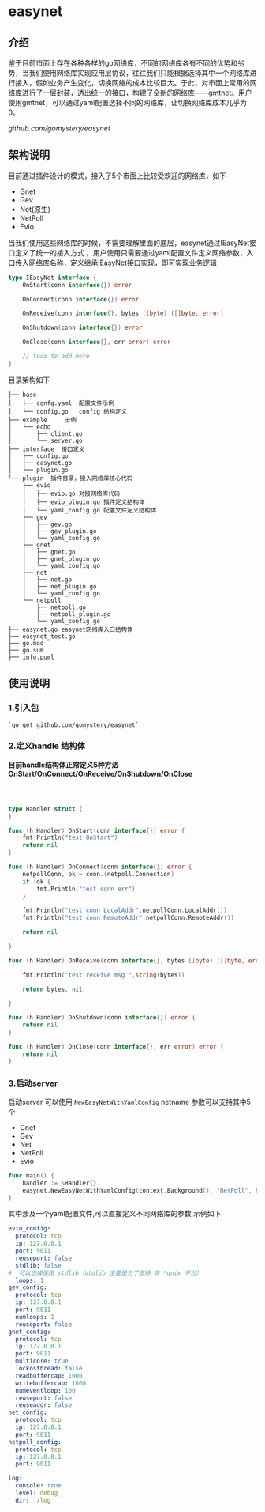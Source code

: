 # easynet

## 介绍
鉴于目前市面上存在各种各样的go网络库，不同的网络库各有不同的优势和劣势，当我们使用网络库实现应用层协议，往往我们只能根据选择其中一个网络库进行接入，假如业务产生变化，切换网络的成本比较巨大。于此，对市面上常用的网络库进行了一层封装，透出统一的接口，构建了全新的网络库——gmtnet。用户使用gmtnet，可以通过yaml配置选择不同的网络库，让切换网络库成本几乎为0。

_github.com/gomystery/easynet_

## 架构说明

目前通过插件设计的模式，接入了5个市面上比较受欢迎的网络库，如下

- Gnet
- Gev
- Net(原生)
- NetPoll
- Evio

当我们使用这些网络库的时候，不需要理解里面的底层，easynet通过IEasyNet接口定义了统一的接入方式；
用户使用只需要通过yaml配置文件定义网络参数，入口传入网络库名称，定义继承IEasyNet接口实现，即可实现业务逻辑

```go
type IEasyNet interface {
	OnStart(conn interface{}) error

	OnConnect(conn interface{}) error

	OnReceive(conn interface{}, bytes []byte) ([]byte, error)

	OnShutdown(conn interface{}) error

	OnClose(conn interface{}, err error) error

	// todo to add more
}

```

目录架构如下

```text
├── base
│   ├── confg.yaml  配置文件示例
│   └── config.go   config 结构定义
├── example     示例
│   └── echo
│       ├── client.go 
│       └── server.go
├── interface  接口定义
│   ├── config.go
│   ├── easynet.go
│   └── plugin.go
└── plugin  插件目录，接入网络库核心代码
    ├── evio
    │   ├── evio.go 对接网络库代码
    │   ├── evio_plugin.go 插件定义结构体
    │   └── yaml_config.go 配置文件定义结构体
    ├── gev
    │   ├── gev.go
    │   ├── gev_plugin.go
    │   └── yaml_config.go
    ├── gnet
    │   ├── gnet.go
    │   ├── gnet_plugin.go
    │   └── yaml_config.go
    ├── net
    │   ├── net.go
    │   ├── net_plugin.go
    │   └── yaml_config.go
    └── netpoll
        ├── netpoll.go
        ├── netpoll_plugin.go
        └── yaml_config.go
├── easynet.go easynet网络库入口结构体
├── easynet_test.go
├── go.mod
├── go.sum
├── info.puml
```

## 使用说明

### 1.引入包
    
    `go get github.com/gomystery/easynet`

### 2.定义handle 结构体

**目前handle结构体正常定义5种方法 OnStart/OnConnect/OnReceive/OnShutdown/OnClose**

```go



type Handler struct {
}

func (h Handler) OnStart(conn interface{}) error {
	fmt.Println("test OnStart")
	return nil
}

func (h Handler) OnConnect(conn interface{}) error {
	netpollConn, ok:= conn.(netpoll.Connection)
	if !ok {
		fmt.Println("test conn err")
	}

	fmt.Println("test conn LocalAddr",netpollConn.LocalAddr())
	fmt.Println("test conn RemoteAddr",netpollConn.RemoteAddr())

	return nil

}

func (h Handler) OnReceive(conn interface{}, bytes []byte) ([]byte, error) {

	fmt.Println("test receive msg ",string(bytes))

	return bytes, nil

}

func (h Handler) OnShutdown(conn interface{}) error {
	return nil
}

func (h Handler) OnClose(conn interface{}, err error) error {
	return nil
}

```

### 3.启动server

启动server 可以使用 `NewEasyNetWithYamlConfig`
netname 参数可以支持其中5个

- Gnet
- Gev
- Net
- NetPoll
- Evio

```go
func main() {
	handler := &Handler{}
	easynet.NewEasyNetWithYamlConfig(context.Background(), "NetPoll", handler, "../../base/confg.yaml")
}
```

其中涉及一个yaml配置文件,可以直接定义不同网络库的参数,示例如下

```yaml
evio_config:
  protocol: tcp
  ip: 127.0.0.1
  port: 9011
  reuseport: false
  stdlib: false
#  可以选择使用 stdlib（stdlib 主要是为了支持 非 *unix 平台）
  loops: 1
gev_config:
  protocol: tcp
  ip: 127.0.0.1
  port: 9011
  numloops: 1
  reuseport: false
gnet_config:
  protocol: tcp
  ip: 127.0.0.1
  port: 9011
  multicore: true
  lockosthread: false
  readbuffercap: 1000
  writebuffercap: 1000
  numeventloop: 100
  reuseport: false
  reuseaddr: false
net_config:
  protocol: tcp
  ip: 127.0.0.1
  port: 9011
netpoll_config:
  protocol: tcp
  ip: 127.0.0.1
  port: 9011

log:
  console: true
  level: debug
  dir: ./log

```






